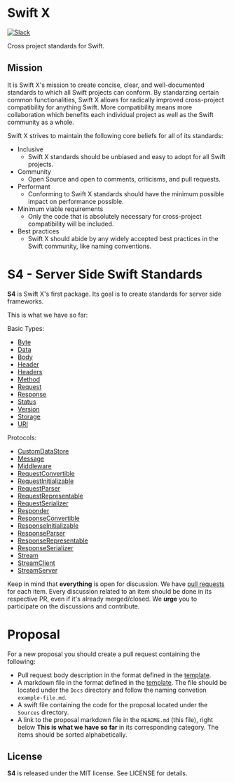 # Swift X

[![Slack][slack-badge]][slack-url]

Cross project standards for Swift.

## Mission

It is Swift X's mission to create concise, clear, and well-documented standards to which all Swift projects can conform. By standarzing certain common functionalities, Swift X allows for radically improved cross-project compatibility for anything Swift. More compatibility means more collaboration which benefits each individual project as well as the Swift community as a whole.

Swift X strives to maintain the following core beliefs for all of its standards:
- Inclusive
    - Swift X standards should be unbiased and easy to adopt for all Swift projects.
- Community
    - Open Source and open to comments, criticisms, and pull requests.
- Performant
    - Conforming to Swift X standards should have the minimum possible impact on performance possible.
- Minimum viable requirements
    - Only the code that is absolutely necessary for cross-project compatibility will be included.
- Best practices
    - Swift X should abide by any widely accepted best practices in the Swift community, like naming conventions.

# S4 - Server Side Swift Standards

**S4** is Swift X's first package. Its goal is to create standards for server side frameworks.

This is what we have so far:

Basic Types:

- [Byte](Docs/byte.md)
- [Data](Docs/data.md)
- [Body](Docs/body.md)
- [Header](Docs/header.md)
- [Headers](Docs/headers.md)
- [Method](Docs/method.md)
- [Request](Docs/request.md)
- [Response](Docs/response.md)
- [Status](Docs/status.md)
- [Version](Docs/version.md)
- [Storage](Docs/storage.md)
- [URI](Docs/uri.md)

Protocols:

- [CustomDataStore](Docs/custom-data-store.md)
- [Message](Docs/message.md)
- [Middleware](Docs/middleware.md)
- [RequestConvertible](Docs/request-convertible.md)
- [RequestInitializable](Docs/request-initializable.md)
- [RequestParser](Docs/request-parser.md)
- [RequestRepresentable](Docs/request-representable.md)
- [RequestSerializer](Docs/request-serializer.md)
- [Responder](Docs/responder.md)
- [ResponseConvertible](Docs/response-convertible.md)
- [ResponseInitializable](Docs/response-initializable.md)
- [ResponseParser](Docs/response-parser.md)
- [ResponseRepresentable](Docs/response-representable.md)
- [ResponseSerializer](Docs/response-serializer.md)
- [Stream](Docs/stream.md)
- [StreamClient](Docs/stream-client.md)
- [StreamServer](Docs/stream-server.md)

Keep in mind that **everything** is open for discussion. We have [pull requests](https://github.com/swift-x/s4/pulls) for each item. Every discussion related to an item should be done in its respective PR, even if it's already merged/closed. We **urge** you to participate on the discussions and contribute.

# Proposal

For a new proposal you should create a pull request containing the following:

- Pull request body description in the format defined in the [template](template.md).
- A markdown file in the format defined in the [template](template.md). The file should be located under the `Docs` directory and follow the naming convetion `example-file.md`.
- A swift file containing the code for the proposal located under the `Sources` directory.
- A link to the proposal markdown file in the `README.md` (this file), right below **This is what we have so far** in its corresponding category. The items should be sorted alphabetically.

License
-------

**S4** is released under the MIT license. See LICENSE for details.

[slack-badge]: http://slack.swiftx.io/badge.svg
[slack-url]: http://slack.swiftx.io